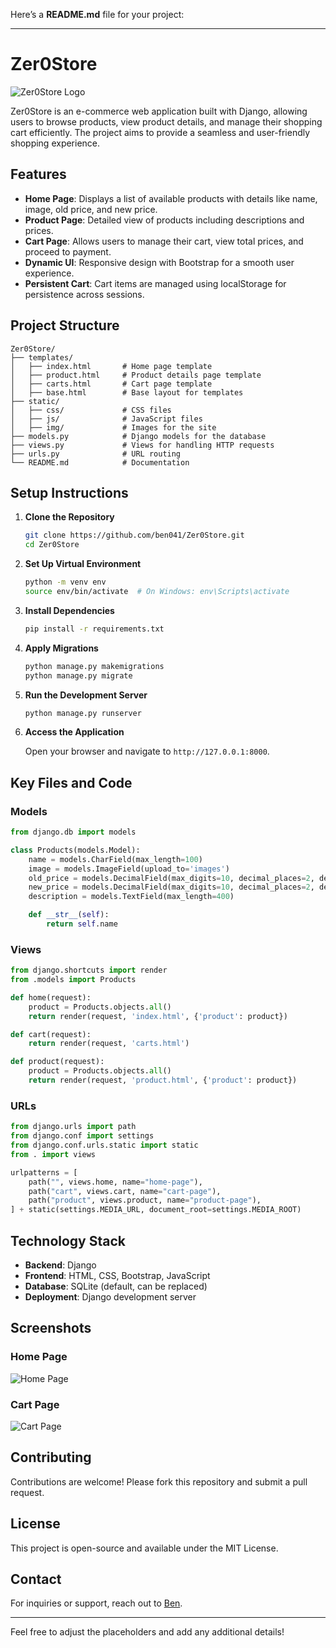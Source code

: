 Here’s a **README.md** file for your project:

---

# Zer0Store

![Zer0Store Logo](https://via.placeholder.com/150) <!-- Replace with your logo URL if available -->

Zer0Store is an e-commerce web application built with Django, allowing users to browse products, view product details, and manage their shopping cart efficiently. The project aims to provide a seamless and user-friendly shopping experience.

## Features

- **Home Page**: Displays a list of available products with details like name, image, old price, and new price.
- **Product Page**: Detailed view of products including descriptions and prices.
- **Cart Page**: Allows users to manage their cart, view total prices, and proceed to payment.
- **Dynamic UI**: Responsive design with Bootstrap for a smooth user experience.
- **Persistent Cart**: Cart items are managed using localStorage for persistence across sessions.

## Project Structure

```plaintext
Zer0Store/
├── templates/
│   ├── index.html       # Home page template
│   ├── product.html     # Product details page template
│   ├── carts.html       # Cart page template
│   ├── base.html        # Base layout for templates
├── static/
│   ├── css/             # CSS files
│   ├── js/              # JavaScript files
│   ├── img/             # Images for the site
├── models.py            # Django models for the database
├── views.py             # Views for handling HTTP requests
├── urls.py              # URL routing
└── README.md            # Documentation
```

## Setup Instructions

1. **Clone the Repository**

   ```bash
   git clone https://github.com/ben041/Zer0Store.git
   cd Zer0Store
   ```

2. **Set Up Virtual Environment**

   ```bash
   python -m venv env
   source env/bin/activate  # On Windows: env\Scripts\activate
   ```

3. **Install Dependencies**

   ```bash
   pip install -r requirements.txt
   ```

4. **Apply Migrations**

   ```bash
   python manage.py makemigrations
   python manage.py migrate
   ```

5. **Run the Development Server**

   ```bash
   python manage.py runserver
   ```

6. **Access the Application**

   Open your browser and navigate to `http://127.0.0.1:8000`.

## Key Files and Code

### Models

```python
from django.db import models

class Products(models.Model):
    name = models.CharField(max_length=100)
    image = models.ImageField(upload_to='images')
    old_price = models.DecimalField(max_digits=10, decimal_places=2, default=0)
    new_price = models.DecimalField(max_digits=10, decimal_places=2, default=100)
    description = models.TextField(max_length=400)

    def __str__(self):
        return self.name
```

### Views

```python
from django.shortcuts import render
from .models import Products

def home(request):
    product = Products.objects.all()
    return render(request, 'index.html', {'product': product})

def cart(request):
    return render(request, 'carts.html')

def product(request):
    product = Products.objects.all()
    return render(request, 'product.html', {'product': product})
```

### URLs

```python
from django.urls import path
from django.conf import settings
from django.conf.urls.static import static
from . import views

urlpatterns = [
    path("", views.home, name="home-page"),
    path("cart", views.cart, name="cart-page"),
    path("product", views.product, name="product-page"),
] + static(settings.MEDIA_URL, document_root=settings.MEDIA_ROOT)
```

## Technology Stack

- **Backend**: Django
- **Frontend**: HTML, CSS, Bootstrap, JavaScript
- **Database**: SQLite (default, can be replaced)
- **Deployment**: Django development server

## Screenshots

### Home Page
![Home Page](https://via.placeholder.com/500)

### Cart Page
![Cart Page](https://via.placeholder.com/500)

## Contributing

Contributions are welcome! Please fork this repository and submit a pull request.

## License

This project is open-source and available under the MIT License.

## Contact

For inquiries or support, reach out to [Ben](mailto:benmalunga041@gmail.com).

---

Feel free to adjust the placeholders and add any additional details!